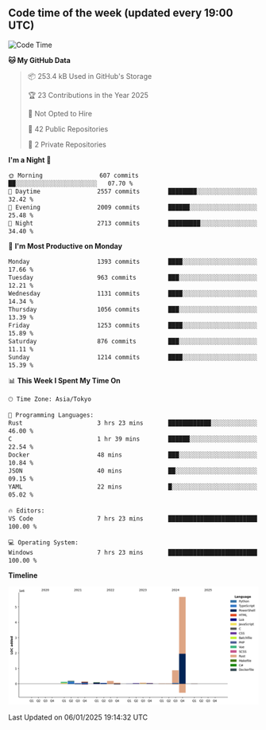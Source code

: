 ## Code time of the week (updated every 19:00 UTC)

<!--START_SECTION:waka-->
![Code Time](http://img.shields.io/badge/Code%20Time-4%2C135%20hrs%2052%20mins-blue)

**🐱 My GitHub Data** 

> 📦 253.4 kB Used in GitHub's Storage 
 > 
> 🏆 23 Contributions in the Year 2025
 > 
> 🚫 Not Opted to Hire
 > 
> 📜 42 Public Repositories 
 > 
> 🔑 2 Private Repositories 
 > 
**I'm a Night 🦉** 

```text
🌞 Morning                607 commits         ██░░░░░░░░░░░░░░░░░░░░░░░   07.70 % 
🌆 Daytime                2557 commits        ████████░░░░░░░░░░░░░░░░░   32.42 % 
🌃 Evening                2009 commits        ██████░░░░░░░░░░░░░░░░░░░   25.48 % 
🌙 Night                  2713 commits        █████████░░░░░░░░░░░░░░░░   34.40 % 
```
📅 **I'm Most Productive on Monday** 

```text
Monday                   1393 commits        ████░░░░░░░░░░░░░░░░░░░░░   17.66 % 
Tuesday                  963 commits         ███░░░░░░░░░░░░░░░░░░░░░░   12.21 % 
Wednesday                1131 commits        ████░░░░░░░░░░░░░░░░░░░░░   14.34 % 
Thursday                 1056 commits        ███░░░░░░░░░░░░░░░░░░░░░░   13.39 % 
Friday                   1253 commits        ████░░░░░░░░░░░░░░░░░░░░░   15.89 % 
Saturday                 876 commits         ███░░░░░░░░░░░░░░░░░░░░░░   11.11 % 
Sunday                   1214 commits        ████░░░░░░░░░░░░░░░░░░░░░   15.39 % 
```


📊 **This Week I Spent My Time On** 

```text
🕑︎ Time Zone: Asia/Tokyo

💬 Programming Languages: 
Rust                     3 hrs 23 mins       ████████████░░░░░░░░░░░░░   46.00 % 
C                        1 hr 39 mins        ██████░░░░░░░░░░░░░░░░░░░   22.54 % 
Docker                   48 mins             ███░░░░░░░░░░░░░░░░░░░░░░   10.84 % 
JSON                     40 mins             ██░░░░░░░░░░░░░░░░░░░░░░░   09.15 % 
YAML                     22 mins             █░░░░░░░░░░░░░░░░░░░░░░░░   05.02 % 

🔥 Editors: 
VS Code                  7 hrs 23 mins       █████████████████████████   100.00 % 

💻 Operating System: 
Windows                  7 hrs 23 mins       █████████████████████████   100.00 % 
```

**Timeline**

![Lines of Code chart](https://raw.githubusercontent.com/SARDONYX-sard/SARDONYX-sard/main/assets/bar_graph.png)


 Last Updated on 06/01/2025 19:14:32 UTC
<!--END_SECTION:waka-->